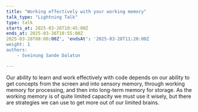 ```yaml
---
title: "Working effectively with your working memory"
talk_type: "Lightning Talk"
type: talk
starts_at: 2025-03-26T10:45:00Z
ends_at: 2025-03-26T10:55:00Z
2025-03-28T08:00:00Z', 'endsAt': '2025-03-28T11:20:00Z
weight: 1
authors:
    - Sveinung Sande Dalatun

---
```

Our ability to learn and work effectively with code depends on our ability to get concepts from the screen and into sensory memory, through working memory for processing, and then into long-term memory for storage. As the working memory is of quite limited capacity we must use it wisely, but there are strategies we can use to get more out of our limited brains.
